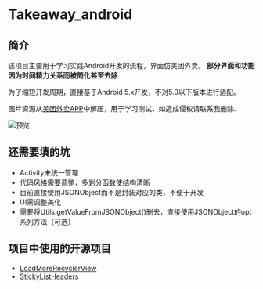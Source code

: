 # Takeaway_android

## 简介

该项目主要用于学习实践Android开发的流程，界面仿美团外卖。
**部分界面和功能因为时间精力关系而被简化甚至去除**

为了缩短开发周期，直接基于Android 5.x开发，不对5.0以下版本进行适配。

图片资源从[美团外卖APP](http://waimai.meituan.com/mobile/download/default)中解压，用于学习测试，如造成侵权请联系我删除.

![预览](https://github.com/0xLLLLH/Takeaway_android/blob/50bacf7cb571c044136396c11ef6067ced2d6521/preview.gif?raw=true)

## 还需要填的坑

* Activity未统一管理
* 代码风格需要调整，多划分函数使结构清晰
* 目前直接使用JSONObject而不是封装对应的类，不便于开发
* UI需调整美化
* 需要将Utils.getValueFromJSONObject()删去，直接使用JSONObject的opt系列方法（可选）

## 项目中使用的开源项目

* [LoadMoreRecyclerView](https://github.com/alicx/LoadMoreRecyclerView)
* [StickyListHeaders](https://github.com/emilsjolander/StickyListHeaders)

